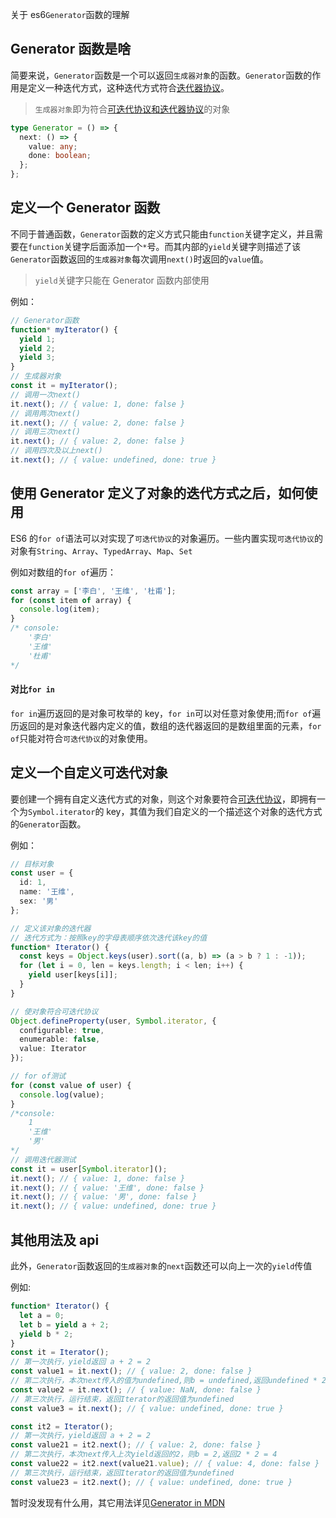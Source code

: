 [tag]: #(es6,Generator,Itereator,javascript,js)
[preview]: #(start)

关于 es6`Generator`函数的理解

[preview]: #(end)

## Generator 函数是啥

简要来说，`Generator`函数是一个可以返回`生成器对象`的函数。`Generator`函数的作用是定义一种迭代方式，这种迭代方式符合[迭代器协议](https://developer.mozilla.org/zh-CN/docs/Web/JavaScript/Reference/Iteration_protocols#iterable)。

> `生成器对象`即为符合[可迭代协议和迭代器协议](https://developer.mozilla.org/zh-CN/docs/Web/JavaScript/Reference/Iteration_protocols#iterable)的对象

```typescript
type Generator = () => {
  next: () => {
    value: any;
    done: boolean;
  };
};
```

## 定义一个 Generator 函数

不同于普通函数，`Generator`函数的定义方式只能由`function`关键字定义，并且需要在`function`关键字后面添加一个`*`号。而其内部的`yield`关键字则描述了该`Generator`函数返回的`生成器对象`每次调用`next()`时返回的`value`值。

> `yield`关键字只能在 Generator 函数内部使用

例如：

```typescript
// Generator函数
function* myIterator() {
  yield 1;
  yield 2;
  yield 3;
}
// 生成器对象
const it = myIterator();
// 调用一次next()
it.next(); // { value: 1, done: false }
// 调用两次next()
it.next(); // { value: 2, done: false }
// 调用三次next()
it.next(); // { value: 2, done: false }
// 调用四次及以上next()
it.next(); // { value: undefined, done: true }
```

## 使用 Generator 定义了对象的迭代方式之后，如何使用

ES6 的`for of`语法可以对实现了`可迭代协议`的对象遍历。一些内置实现`可迭代协议`的对象有`String`、`Array`、`TypedArray`、`Map`、`Set`

例如对数组的`for of`遍历：

```typescript
const array = ['李白', '王维', '杜甫'];
for (const item of array) {
  console.log(item);
}
/* console:
    '李白'
    '王维'
    '杜甫'
*/
```

#### 对比`for in`

`for in`遍历返回的是对象可枚举的 key，`for in`可以对任意对象使用;而`for of`遍历返回的是对象迭代器内定义的值，数组的迭代器返回的是数组里面的元素，`for of`只能对符合`可迭代协议`的对象使用。

## 定义一个自定义可迭代对象

要创建一个拥有自定义迭代方式的对象，则这个对象要符合[可迭代协议](https://developer.mozilla.org/zh-CN/docs/Web/JavaScript/Reference/Iteration_protocols#iterable)，即拥有一个为`Symbol.iterator`的 key，其值为我们自定义的一个描述这个对象的迭代方式的`Generator`函数。

例如：

```typescript
// 目标对象
const user = {
  id: 1,
  name: '王维',
  sex: '男'
};

// 定义该对象的迭代器
// 迭代方式为：按照key的字母表顺序依次迭代该key的值
function* Iterator() {
  const keys = Object.keys(user).sort((a, b) => (a > b ? 1 : -1));
  for (let i = 0, len = keys.length; i < len; i++) {
    yield user[keys[i]];
  }
}

// 使对象符合可迭代协议
Object.defineProperty(user, Symbol.iterator, {
  configurable: true,
  enumerable: false,
  value: Iterator
});

// for of测试
for (const value of user) {
  console.log(value);
}
/*console:
    1
    '王维'
    '男'
*/
// 调用迭代器测试
const it = user[Symbol.iterator]();
it.next(); // { value: 1, done: false }
it.next(); // { value: '王维', done: false }
it.next(); // { value: '男', done: false }
it.next(); // { value: undefined, done: true }
```

## 其他用法及 api

此外，`Generator`函数返回的`生成器对象`的`next`函数还可以向上一次的`yield`传值

例如:

```typescript
function* Iterator() {
  let a = 0;
  let b = yield a + 2;
  yield b * 2;
}
const it = Iterator();
// 第一次执行，yield返回 a + 2 = 2
const value1 = it.next(); // { value: 2, done: false }
// 第二次执行，本次next传入的值为undefined,则b = undefined,返回undefined * 2 = NaN
const value2 = it.next(); // { value: NaN, done: false }
// 第三次执行，运行结束，返回Iterator的返回值为undefined
const value3 = it.next(); // { value: undefined, done: true }

const it2 = Iterator();
// 第一次执行，yield返回 a + 2 = 2
const value21 = it2.next(); // { value: 2, done: false }
// 第二次执行，本次next传入上次yield返回的2，则b = 2,返回2 * 2 = 4
const value22 = it2.next(value21.value); // { value: 4, done: false }
// 第三次执行，运行结束，返回Iterator的返回值为undefined
const value23 = it2.next(); // { value: undefined, done: true }
```

暂时没发现有什么用，其它用法详见[Generator in MDN](https://developer.mozilla.org/zh-CN/docs/Web/JavaScript/Reference/Global_Objects/Generator)

